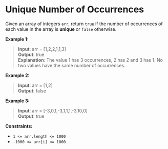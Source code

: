 # Unique Number of Occurrences

Given an array of integers `arr`, return `true` if the number of occurrences of each value in the array is **unique** or `false` otherwise.

**Example 1:**

> **Input**: arr = [1,2,2,1,1,3]  
> **Output**: true  
> **Explanation**: The value 1 has 3 occurrences, 2 has 2 and 3 has 1. No two values have the same number of occurrences.

**Example 2:**

> **Input**: arr = [1,2]  
> **Output**: false

**Example 3:**

> **Input**: arr = [-3,0,1,-3,1,1,1,-3,10,0]  
> **Output**: true

**Constraints:**

- `1 <= arr.length <= 1000`
- `-1000 <= arr[i] <= 1000`

